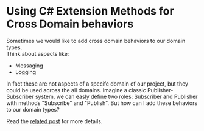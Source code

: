 # Using C# Extension Methods for Cross Domain behaviors

Sometimes we would like to add cross domain behaviors to our domain types.  
Think about aspects like:
+ Messaging
+ Logging

In fact these are not aspects of a specifc domain of our project, but they could be used across the all domains.
Imagine a classic Publisher-Subscriber system, we can easly define two roles: Subscriber and Publisher with methods "Subscribe" and "Publish".
But how can I add these behaviors to our domain types?

Read the [related post](https://medium.com/@gio.diblasi/cross-domain-behaviors-dont-panic-1fba8417ac70) for more details.